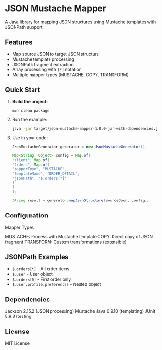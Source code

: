 # JSON Mustache Mapper

A Java library for mapping JSON structures using Mustache templates with JSONPath support.

## Features
- Map source JSON to target JSON structure
- Mustache template processing
- JSONPath fragment extraction
- Array processing with `[*]` notation
- Multiple mapper types (MUSTACHE, COPY, TRANSFORM)

## Quick Start

1. **Build the project:**
   ```bash
   mvn clean package
   ```

2. Run the example:
   ```bash
   java -jar target/json-mustache-mapper-1.0.0-jar-with-dependencies.jar
   ```
3. Use in your code:
    ```java
    JsonMustacheGenerator generator = new JsonMustacheGenerator();
    
    Map<String, Object> config = Map.of(
    "client", Map.of(
    "Orders", Map.of(
    "mapperType", "MUSTACHE",
    "templateName", "ORDER_DETAIL",
    "jsonPath", "$.orders[*]"
    )
    )
    );
    
    String result = generator.mapJsonStructure(sourceJson, config);
    ```

## Configuration
Mapper Types

MUSTACHE: Process with Mustache template
COPY: Direct copy of JSON fragment
TRANSFORM: Custom transformations (extensible)

## JSONPath Examples

* `$.orders[*]` - All order items
* `$.user` - User object
* `$.orders[0]` - First order only
* `$.user.profile.preferences` - Nested object

## Dependencies

Jackson 2.15.2 (JSON processing)
Mustache Java 0.9.10 (templating)
JUnit 5.9.3 (testing)

## License
MIT License